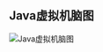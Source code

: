 ## Java虚拟机脑图

![Java虚拟机脑图](https://github.com/dongjiaqiang/SkillMindMap/blob/master/pictures/Java%E8%99%9A%E6%8B%9F%E6%9C%BA.png
)
